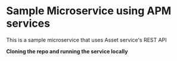 Sample Microservice using APM services
===

  This is a sample microservice that uses Asset service's REST API
  
  **Cloning the repo and running the service locally**